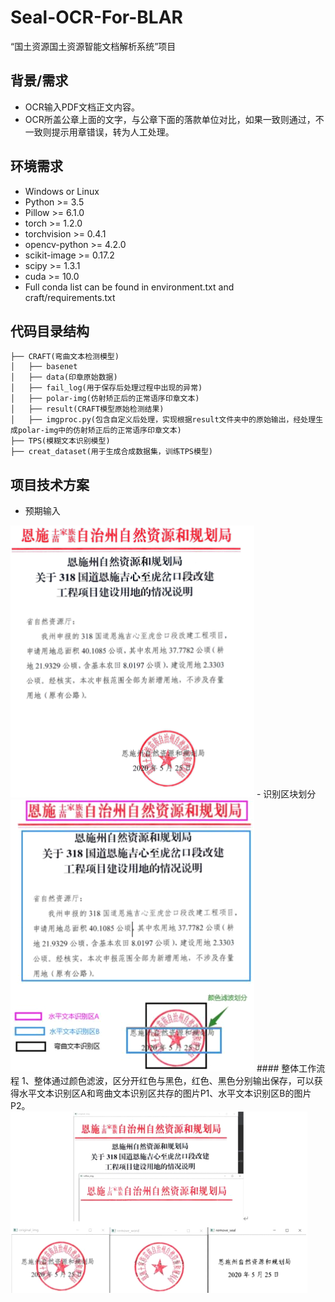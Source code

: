 # Seal-OCR-For-BLAR
“国土资源国土资源智能文档解析系统”项目

## 背景/需求
- OCR输入PDF文档正文内容。
- OCR所盖公章上面的文字，与公章下面的落款单位对比，如果一致则通过，不一致则提示用章错误，转为人工处理。
## 环境需求
-   Windows or Linux
-   Python >= 3.5
-   Pillow >= 6.1.0
-   torch >= 1.2.0
-   torchvision >= 0.4.1
-   opencv-python >= 4.2.0
-   scikit-image >= 0.17.2
-   scipy >= 1.3.1
-   cuda >= 10.0
-   Full conda list can be found in environment.txt and craft/requirements.txt

## 代码目录结构
```
├── CRAFT(弯曲文本检测模型)
│   ├── basenet
│   ├── data(印章原始数据)
│   ├── fail_log(用于保存后处理过程中出现的异常)
│   ├── polar-img(仿射矫正后的正常语序印章文本)
│   ├── result(CRAFT模型原始检测结果)
│   ├── imgproc.py(包含自定义后处理，实现根据result文件夹中的原始输出，经处理生成polar-img中的仿射矫正后的正常语序印章文本)
├── TPS(模糊文本识别模型)
├── creat_dataset(用于生成合成数据集，训练TPS模型)
```
## 项目技术方案
- 预期输入
<img src="https://github.com/GaoKangYu/Seal-OCR-For-BLAR/blob/main/readme_fig/raw_input.png" width="390" height="435" alt="raw_input"/>
- 识别区块划分
<img src="https://github.com/GaoKangYu/Seal-OCR-For-BLAR/blob/main/readme_fig/task_decomposition.png" width="390" height="435" alt="task_decomposition"/>
#### 整体工作流程
1、整体通过颜色滤波，区分开红色与黑色，红色、黑色分别输出保存，可以获得水平文本识别区A和弯曲文本识别区共存的图片P1、水平文本识别区B的图片P2。
<img src="https://github.com/GaoKangYu/Seal-OCR-For-BLAR/blob/main/readme_fig/color_separation.png" width="475" height="290" alt="color_separation"/>
